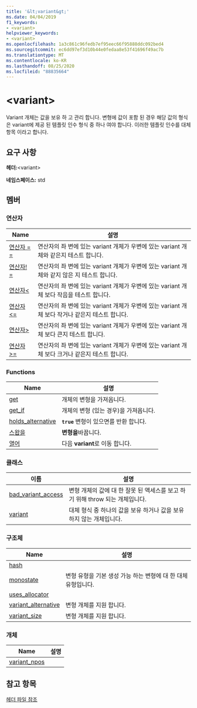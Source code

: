 ```yaml
---
title: '&lt;variant&gt;'
ms.date: 04/04/2019
f1_keywords:
- <variant>
helpviewer_keywords:
- <variant>
ms.openlocfilehash: 1a3c861c96fedb7ef95eec66f95888ddc092bed4
ms.sourcegitcommit: ec6dd97ef3d10b44e0fedaa8e53f41696f49ac7b
ms.translationtype: MT
ms.contentlocale: ko-KR
ms.lasthandoff: 08/25/2020
ms.locfileid: "88835664"
---
```

# <a name="ltvariantgt"></a>&lt;variant&gt;

Variant 개체는 값을 보유 하 고 관리 합니다. 변형에 값이 포함 된 경우 해당 값의 형식은 variant에 제공 된 템플릿 인수 형식 중 하나 여야 합니다. 이러한 템플릿 인수를 대체 항목 이라고 합니다.

## <a name="requirements"></a>요구 사항

**헤더:**\<variant>

**네임스페이스:** std

## <a name="members"></a>멤버

### <a name="operators"></a>연산자

|Name|설명|
|-|-|
|[연산자 = =](../standard-library/forward-list-operators.md#op_eq_eq)|연산자의 좌 변에 있는 variant 개체가 우변에 있는 variant 개체와 같은지 테스트 합니다.|
|[연산자! =](../standard-library/forward-list-operators.md#op_neq)|연산자의 좌 변에 있는 variant 개체가 우변에 있는 variant 개체와 같지 않은 지 테스트 합니다.|
|[연산자<](../standard-library/forward-list-operators.md#op_lt)|연산자의 좌 변에 있는 variant 개체가 우변에 있는 variant 개체 보다 작음을 테스트 합니다.|
|[연산자<=](../standard-library/forward-list-operators.md#op_lt_eq)|연산자의 좌 변에 있는 variant 개체가 우변에 있는 variant 개체 보다 작거나 같은지 테스트 합니다.|
|[연산자>](../standard-library/forward-list-operators.md#op_gt)|연산자의 좌 변에 있는 variant 개체가 우변에 있는 variant 개체 보다 큰지 테스트 합니다.|
|[연산자>=](../standard-library/forward-list-operators.md#op_lt_eq)|연산자의 좌 변에 있는 variant 개체가 우변에 있는 variant 개체 보다 크거나 같은지 테스트 합니다.|

### <a name="functions"></a>Functions

|Name|설명|
|-|-|
|[get](../standard-library/variant-functions.md#get)|개체의 변형을 가져옵니다.|
|[get_if](../standard-library/variant-functions.md#get_if)|개체의 변형 (있는 경우)을 가져옵니다.|
|[holds_alternative](../standard-library/variant-functions.md#holds_alternative)|**`true`** 변형이 있으면를 반환 합니다.|
|[스왑을](../standard-library/variant-functions.md#swap)|**변형을**바꿉니다.|
|[열어](../standard-library/variant-functions.md#visit)|다음 **variant**로 이동 합니다.|

### <a name="classes"></a>클래스

|이름|설명|
|-|-|
|[bad_variant_access](../standard-library/bad-variant-access-class.md)|변형 개체의 값에 대 한 잘못 된 액세스를 보고 하기 위해 throw 되는 개체입니다.|
|[variant](../standard-library/variant.md)|대체 형식 중 하나의 값을 보유 하거나 값을 보유 하지 않는 개체입니다.|

### <a name="structs"></a>구조체

|Name|설명|
|-|-|
|[hash](../standard-library/hash-structure.md)||
|[monostate](../standard-library/monostate-structure.md)|변형 유형을 기본 생성 가능 하는 변형에 대 한 대체 유형입니다.|
|[uses_allocator](../standard-library/uses-allocator-structure.md)||
|[variant_alternative](../standard-library/variant-alternative-structure.md)|변형 개체를 지원 합니다.|
|[variant_size](../standard-library/variant-size-structure.md)|변형 개체를 지원 합니다.|

### <a name="objects"></a>개체

|Name|설명|
|-|-|
|[variant_npos](../standard-library/variant-functions.md#variant_npos)||

## <a name="see-also"></a>참고 항목

[헤더 파일 참조](../standard-library/cpp-standard-library-header-files.md)
